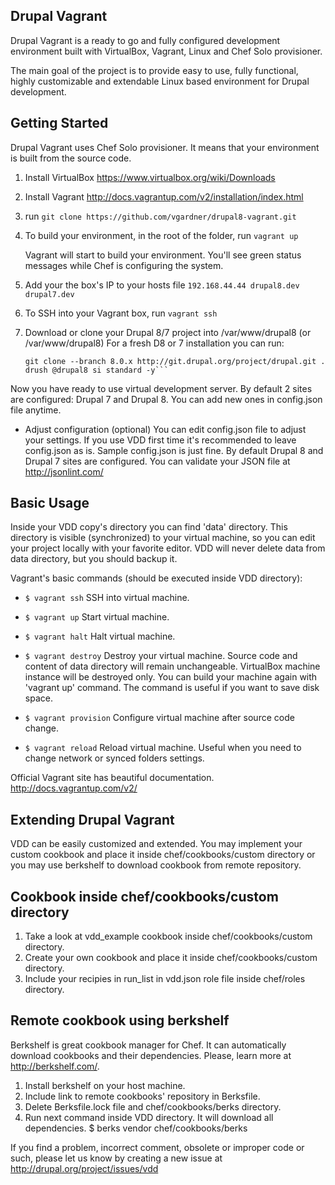 Drupal Vagrant
--------------

Drupal Vagrant is a ready to go and fully configured development environment built
with VirtualBox, Vagrant, Linux and Chef Solo provisioner.

The main goal of the project is to provide easy to use, fully functional, highly
customizable and extendable Linux based environment for Drupal development.

Getting Started
---------------

Drupal Vagrant uses Chef Solo provisioner. It means that your environment is built from
the source code.

  1. Install VirtualBox
     https://www.virtualbox.org/wiki/Downloads

  2. Install Vagrant
     http://docs.vagrantup.com/v2/installation/index.html

  3. run ``git clone https://github.com/vgardner/drupal8-vagrant.git``

  4. To build your environment, in the root of the folder, run ``vagrant up``

     Vagrant will start to build your environment. You'll see green status
     messages while Chef is configuring the system.
  
  5. Add your the box's IP to your hosts file ``192.168.44.44 drupal8.dev drupal7.dev``
  
  6. To SSH into your Vagrant box, run ``vagrant ssh``
  
  7. Download or clone your Drupal 8/7 project into /var/www/drupal8 (or /var/www/drupal8)
     For a fresh D8 or 7 installation you can run:
      ```cd /var/www/drupal8
      git clone --branch 8.0.x http://git.drupal.org/project/drupal.git .
      drush @drupal8 si standard -y```

Now you have ready to use virtual development server. By default 2 sites
are configured: Drupal 7 and Drupal 8. You can add new ones in config.json file
anytime.

  * Adjust configuration (optional)
     You can edit config.json file to adjust your settings. If you use VDD first
     time it's recommended to leave config.json as is. Sample config.json is
     just fine. By default Drupal 8 and Drupal 7 sites are configured.
     You can validate your JSON file at http://jsonlint.com/


Basic Usage
-----------

Inside your VDD copy's directory you can find 'data' directory. This directory
is visible (synchronized) to your virtual machine, so you can edit your project
locally with your favorite editor. VDD will never delete data from data directory,
but you should backup it.

Vagrant's basic commands (should be executed inside VDD directory):

  * ``$ vagrant ssh``
    SSH into virtual machine.

  * ``$ vagrant up``
    Start virtual machine.

  * ``$ vagrant halt``
    Halt virtual machine.

  * ``$ vagrant destroy``
    Destroy your virtual machine. Source code and content of data directory will
    remain unchangeable. VirtualBox machine instance will be destroyed only. You
    can build your machine again with 'vagrant up' command. The command is
    useful if you want to save disk space.

  * ``$ vagrant provision``
    Configure virtual machine after source code change.

  * ``$ vagrant reload``
    Reload virtual machine. Useful when you need to change network or
    synced folders settings.

Official Vagrant site has beautiful documentation.
http://docs.vagrantup.com/v2/


Extending Drupal Vagrant
------------------------

VDD can be easily customized and extended. You may implement your custom
cookbook and place it inside chef/cookbooks/custom directory or you may use
berkshelf to download cookbook from remote repository.

Cookbook inside chef/cookbooks/custom directory
-----------------------------------------------

  1. Take a look at vdd_example cookbook inside chef/cookbooks/custom directory.
  2. Create your own cookbook and place it inside chef/cookbooks/custom directory.
  3. Include your recipies in run_list in vdd.json role file inside chef/roles directory.

Remote cookbook using berkshelf
-------------------------------

  Berkshelf is great cookbook manager for Chef. It can automatically download
  cookbooks and their dependencies. Please, learn more at http://berkshelf.com/.

  1. Install berkshelf on your host machine.
  2. Include link to remote cookbooks' repository in Berksfile.
  3. Delete Berksfile.lock file and chef/cookbooks/berks directory.
  4. Run next command inside VDD directory. It will download all dependencies.
    $ berks vendor chef/cookbooks/berks


If you find a problem, incorrect comment, obsolete or improper code or such,
please let us know by creating a new issue at
http://drupal.org/project/issues/vdd

